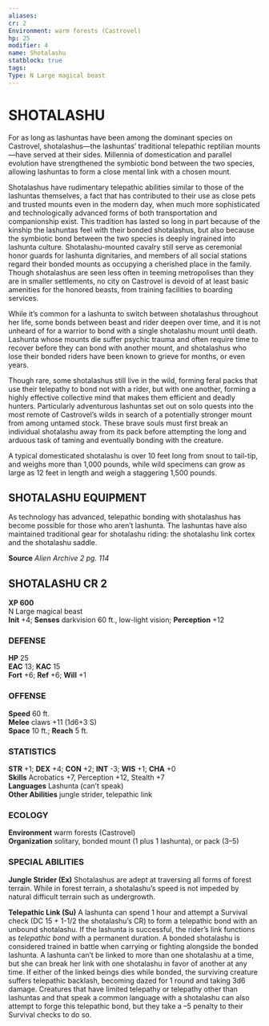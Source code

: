 ```yaml
---
aliases: 
cr: 2
Environment: warm forests (Castrovel)  
hp: 25
modifier: 4
name: Shotalashu
statblock: true
tags: 
Type: N Large magical beast  
---
```

# SHOTALASHU
For as long as lashuntas have been among the dominant species on Castrovel, shotalashus—the lashuntas’ traditional telepathic reptilian mounts—have served at their sides. Millennia of domestication and parallel evolution have strengthened the symbiotic bond between the two species, allowing lashuntas to form a close mental link with a chosen mount.

Shotalashus have rudimentary telepathic abilities similar to those of the lashuntas themselves, a fact that has contributed to their use as close pets and trusted mounts even in the modern day, when much more sophisticated and technologically advanced forms of both transportation and companionship exist. This tradition has lasted so long in part because of the kinship the lashuntas feel with their bonded shotalashus, but also because the symbiotic bond between the two species is deeply ingrained into lashunta culture. Shotalashu-mounted cavalry still serve as ceremonial honor guards for lashunta dignitaries, and members of all social stations regard their bonded mounts as occupying a cherished place in the family. Though shotalashus are seen less often in teeming metropolises than they are in smaller settlements, no city on Castrovel is devoid of at least basic amenities for the honored beasts, from training facilities to boarding services.

While it’s common for a lashunta to switch between shotalashus throughout her life, some bonds between beast and rider deepen over time, and it is not unheard of for a warrior to bond with a single shotalashu mount until death. Lashunta whose mounts die suffer psychic trauma and often require time to recover before they can bond with another mount, and shotalashus who lose their bonded riders have been known to grieve for months, or even years.

Though rare, some shotalashus still live in the wild, forming feral packs that use their telepathy to bond not with a rider, but with one another, forming a highly effective collective mind that makes them efficient and deadly hunters. Particularly adventurous lashuntas set out on solo quests into the most remote of Castrovel’s wilds in search of a potentially stronger mount from among untamed stock. These brave souls must first break an individual shotalashu away from its pack before attempting the long and arduous task of taming and eventually bonding with the creature.

A typical domesticated shotalashu is over 10 feet long from snout to tail-tip, and weighs more than 1,000 pounds, while wild specimens can grow as large as 12 feet in length and weigh a staggering 1,500 pounds.

## SHOTALASHU EQUIPMENT

As technology has advanced, telepathic bonding with shotalashus has become possible for those who aren’t lashunta. The lashuntas have also maintained traditional gear for shotalashu riding: the shotalashu link cortex and the shotalashu saddle.

**Source** _Alien Archive 2 pg. 114_

## SHOTALASHU CR 2

**XP 600**  
N Large magical beast  
**Init** +4; **Senses** darkvision 60 ft., low-light vision; **Perception** +12  

### DEFENSE

**HP** 25  
**EAC** 13; **KAC** 15  
**Fort** +6; **Ref** +6; **Will** +1  

### OFFENSE

**Speed** 60 ft.  
**Melee** claws +11 (1d6+3 S)  
**Space** 10 ft.; **Reach** 5 ft.

### STATISTICS

**STR** +1; **DEX** +4; **CON** +2; **INT** -3; **WIS** +1; **CHA** +0  
**Skills** Acrobatics +7, Perception +12, Stealth +7  
**Languages** Lashunta (can’t speak)  
**Other Abilities** jungle strider, telepathic link

### ECOLOGY

**Environment** warm forests (Castrovel)  
**Organization** solitary, bonded mount (1 plus 1 lashunta), or pack (3–5)

### SPECIAL ABILITIES

**Jungle Strider (Ex)** Shotalashus are adept at traversing all forms of forest terrain. While in forest terrain, a shotalashu’s speed is not impeded by natural difficult terrain such as undergrowth.

**Telepathic Link (Su)** A lashunta can spend 1 hour and attempt a Survival check (DC 15 + 1-1/2 the shotalashu’s CR) to form a telepathic bond with an unbound shotalashu. If the lashunta is successful, the rider’s link functions as _telepathic bond_ with a permanent duration. A bonded shotalashu is considered trained in battle when carrying or fighting alongside the bonded lashunta. A lashunta can’t be linked to more than one shotalashu at a time, but she can break her link with one shotalashu in favor of another at any time. If either of the linked beings dies while bonded, the surviving creature suffers telepathic backlash, becoming dazed for 1 round and taking 3d6 damage. Creatures that have limited telepathy or telepathy other than lashuntas and that speak a common language with a shotalashu can also attempt to forge this telepathic bond, but they take a –5 penalty to their Survival checks to do so.
